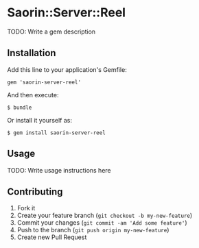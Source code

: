 # Saorin::Server::Reel

TODO: Write a gem description

## Installation

Add this line to your application's Gemfile:

    gem 'saorin-server-reel'

And then execute:

    $ bundle

Or install it yourself as:

    $ gem install saorin-server-reel

## Usage

TODO: Write usage instructions here

## Contributing

1. Fork it
2. Create your feature branch (`git checkout -b my-new-feature`)
3. Commit your changes (`git commit -am 'Add some feature'`)
4. Push to the branch (`git push origin my-new-feature`)
5. Create new Pull Request
